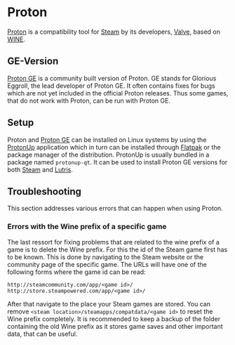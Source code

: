# Proton

[Proton](https://github.com/ValveSoftware/Proton) is a compatibility tool for
[Steam](./steam.md) by its developers, [Valve](https://www.valvesoftware.com),
based on [WINE](../linux/wine.md).

## GE-Version

[Proton GE](https://github.com/GloriousEggroll/proton-ge-custom) is a community
built version of Proton.
GE stands for Glorious Eggroll, the lead developer of Proton GE.
It often contains fixes for bugs which are not yet included in the official
Proton releases.
Thus some games, that do not work with Proton, can be run with Proton GE.

## Setup

Proton and [Proton GE](#ge-version) can be installed on Linux systems by using
the [ProtonUp](https://github.com/AUNaseef/protonup) application which in turn
can be installed through [Flatpak](../linux/flatpak.md) or the package manager
of the distribution.
ProtonUp is usually bundled in a package named `protonup-qt`.
It can be used to install Proton GE versions for both
[Steam](/wiki/games/steam.md) and [Lutris](/wiki/games/lutris.md).

## Troubleshooting

This section addresses various errors that can happen when using Proton.

### Errors with the Wine prefix of a specific game

The last ressort for fixing problems that are related to the wine prefix of a
game is to delete the Wine prefix.
For this the id of the Steam game first has to be known.
This is done by navigating to the Steam website or the community page of the
specific game.
The URLs will have one of the following forms where the game id can be read:

```
http://steamcommunity.com/app/<game id>/
http://store.steampowered.com/app/<game id>/
```

After that navigate to the place your Steam games are stored.
You can remove `<steam location>/steamapps/compatdata/<game id>` to reset the
Wine prefix completely.
It is recommended to keep a backup of the folder containing the old Wine prefix
as it stores game saves and other important data, that can be useful.


